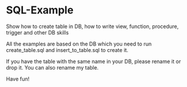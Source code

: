 # SQL-Example
Show how to create table in DB, how to write view, function, procedure, trigger and other DB skills

All the examples are based on the DB which you need to run create_table.sql and insert_to_table.sql to create it.

If you have the table with the same name in your DB, please rename it or drop it. You can also rename my table.

Have fun!
